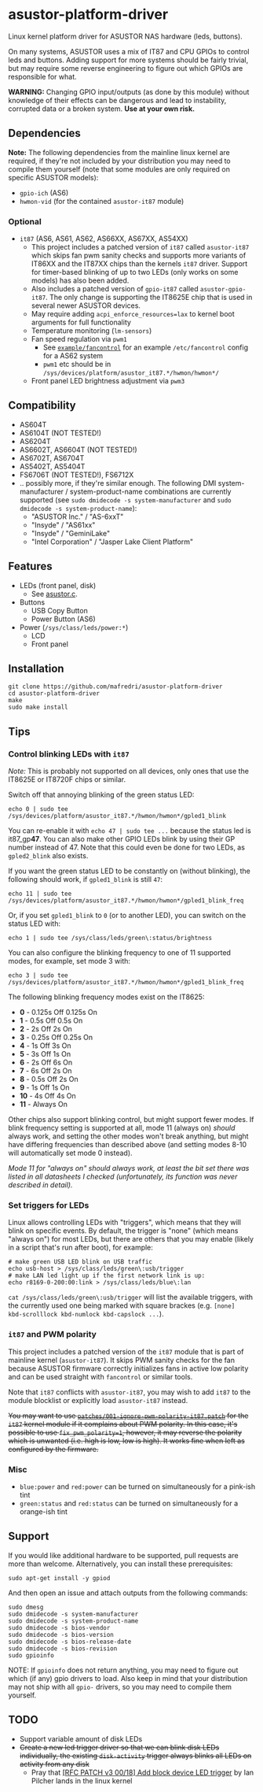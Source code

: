 # asustor-platform-driver

Linux kernel platform driver for ASUSTOR NAS hardware (leds, buttons).

On many systems, ASUSTOR uses a mix of IT87 and CPU GPIOs to control leds and buttons. Adding support for more systems should be fairly trivial, but may require some reverse engineering to figure out which GPIOs are responsible for what.

**WARNING:** Changing GPIO input/outputs (as done by this module) without knowledge of their effects can be dangerous and lead to instability, corrupted data or a broken system. **Use at your own risk.**

## Dependencies

**Note:** The following dependencies from the mainline linux kernel are required, if they're not included by your distribution you may need to compile them yourself (note that some modules are only required on specific ASUSTOR models):

- `gpio-ich` (AS6)
- `hwmon-vid` (for the contained `asustor-it87` module)

### Optional

- `it87` (AS6, AS61, AS62, AS66XX, AS67XX, AS54XX)
  - This project includes a patched version of `it87` called `asustor-it87` which skips fan pwm sanity checks
    and supports more variants of IT86XX and the IT87XX chips than the kernels `it87` driver.
    Support for timer-based blinking of up to two LEDs (only works on some models) has also been added.
  - Also includes a patched version of `gpio-it87` called `asustor-gpio-it87`. The only change is supporting
    the IT8625E chip that is used in several newer ASUSTOR devices.
  - May require adding `acpi_enforce_resources=lax` to kernel boot arguments for full functionality
  - Temperature monitoring (`lm-sensors`)
  - Fan speed regulation via `pwm1`
    - See [`example/fancontrol`](./example/fancontrol) for an example `/etc/fancontrol` config for a AS62 system
    - `pwm1` etc should be in `/sys/devices/platform/asustor_it87.*/hwmon/hwmon*/`
  - Front panel LED brightness adjustment via `pwm3`

## Compatibility

- AS604T
- AS6104T (NOT TESTED!)
- AS6204T
- AS6602T, AS6604T (NOT TESTED!)
- AS6702T, AS6704T
- AS5402T, AS5404T
- FS6706T (NOT TESTED!), FS6712X
- .. possibly more, if they're similar enough.
  The following DMI system-manufacturer / system-product-name combinations are currently supported
  (see `sudo dmidecode -s system-manufacturer` and `sudo dmidecode -s system-product-name`):
    - "ASUSTOR Inc." / "AS-6xxT"
    - "Insyde" / "AS61xx"
    - "Insyde" / "GeminiLake"
    - "Intel Corporation" / "Jasper Lake Client Platform"

## Features

- LEDs (front panel, disk)
  - See [asustor.c](asustor.c).
- Buttons
  - USB Copy Button
  - Power Button (AS6)
- Power (`/sys/class/leds/power:*`)
  - LCD
  - Front panel

## Installation

```
git clone https://github.com/mafredri/asustor-platform-driver
cd asustor-platform-driver
make
sudo make install
```

## Tips

### Control blinking LEDs with `it87`

*Note:* This is probably not supported on all devices, only ones that use the IT8625E or IT8720F
chips or similar.

Switch off that annoying blinking of the green status LED:
```
echo 0 | sudo tee /sys/devices/platform/asustor_it87.*/hwmon/hwmon*/gpled1_blink
```

You can re-enable it with `echo 47 | sudo tee ...` because the status led is it87_gp**47**.
You can also make other GPIO LEDs blink by using their GP number instead of 47.
Note that this could even be done for two LEDs, as `gpled2_blink` also exists.

If you want the green status LED to be constantly on (without blinking),
the following should work, if `gpled1_blink` is still `47`:
```
echo 11 | sudo tee /sys/devices/platform/asustor_it87.*/hwmon/hwmon*/gpled1_blink_freq
```

Or, if you set `gpled1_blink` to `0` (or to another LED), you can switch on the status LED with:
```
echo 1 | sudo tee /sys/class/leds/green\:status/brightness
```

You can also configure the blinking frequency to one of 11 supported modes,
for example, set mode 3 with:
```
echo 3 | sudo tee /sys/devices/platform/asustor_it87.*/hwmon/hwmon*/gpled1_blink_freq
```
The following blinking frequency modes exist on the IT8625:
* **0** - 0.125s Off 0.125s On
* **1** - 0.5s Off 0.5s On
* **2** - 2s	Off	2s On
* **3** - 0.25s Off 0.25s On
* **4** - 1s Off 3s On
* **5** - 3s Off 1s On
* **6** - 2s Off	6s On
* **7** - 6s Off	2s On
* **8** - 0.5s Off 2s On
* **9** - 1s Off 1s On
* **10** - 4s Off 4s On
* **11** - Always On

Other chips also support blinking control, but might support fewer modes.
If blink frequency setting is supported at all, mode 11 (always on) *should* always work,
and setting the other modes won't break anything, but might have differing frequencies than
described above (and setting modes 8-10 will automatically set mode 0 instead).

*Mode 11 for "always on" should always work, at least the bit set there was listed in
all datasheets I checked (unfortunately, its function was never described in detail).*

### Set triggers for LEDs

Linux allows controlling LEDs with "triggers", which means that they will blink on specific events.
By default, the trigger is "none" (which means "always on") for most LEDs, but there are others that
you may enable (likely in a script that's run after boot), for example:
```
# make green USB LED blink on USB traffic
echo usb-host > /sys/class/leds/green\:usb/trigger
# make LAN led light up if the first network link is up:
echo r8169-0-200:00:link > /sys/class/leds/blue\:lan
```

`cat /sys/class/leds/green\:usb/trigger` will list the available triggers, with the currently used
one being marked with square brackes (e.g. `[none]  kbd-scrolllock kbd-numlock kbd-capslock ...`).

### `it87` and PWM polarity

This project includes a patched version of the `it87` module that is part of mainline kernel (`asustor-it87`). It skips PWM sanity checks for the fan because ASUSTOR firmware correctly initializes fans in active low polarity and can be used straight with `fancontrol` or similar tools.

Note that `it87` conflicts with `asustor-it87`, you may wish to add `it87` to the module blocklist or explicitly load `asustor-it87` instead.

~~You may want to use [`patches/001-ignore-pwm-polarity-it87.patch`](patches/001-ignore-pwm-polarity-it87.patch) for the `it87` kernel module if it complains about PWM polarity. In this case, it's possible to use `fix_pwm_polarity=1`, however, it may reverse the polarity which is unwanted (i.e. high is low, low is high). It works fine when left as configured by the firmware.~~

### Misc

- `blue:power` and `red:power` can be turned on simultaneously for a pink-ish tint
- `green:status` and `red:status` can be turned on simultaneously for a orange-ish tint

## Support

If you would like additional hardware to be supported, pull requests are more than welcome. Alternatively, you can install these prerequisites:

```
sudo apt-get install -y gpiod
```

And then open an issue and attach outputs from the following commands:

```
sudo dmesg
sudo dmidecode -s system-manufacturer
sudo dmidecode -s system-product-name
sudo dmidecode -s bios-vendor
sudo dmidecode -s bios-version
sudo dmidecode -s bios-release-date
sudo dmidecode -s bios-revision
sudo gpioinfo
```

NOTE: If `gpioinfo` does not return anything, you may need to figure out which (if any) gpio drivers to load. Also keep in mind that your distribution may not ship with all `gpio-` drivers, so you may need to compile them yourself.

## TODO

- Support variable amount of disk LEDs
- ~~Create a new led trigger driver so that we can blink disk LEDs individually, the existing `disk-activity` trigger always blinks all LEDs on activity from any disk~~
  - Pray that [[RFC PATCH v3 00/18] Add block device LED trigger](https://lore.kernel.org/linux-leds/20210819025053.222710-1-arequipeno@gmail.com/) by Ian Pilcher lands in the linux kernel
